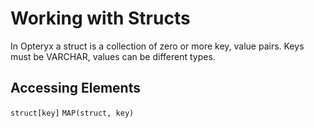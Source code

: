 # Working with Structs

In Opteryx a struct is a collection of zero or more key, value pairs. Keys must be VARCHAR, values can be different types.

## Accessing Elements

`struct[key]`
`MAP(struct, key)`
